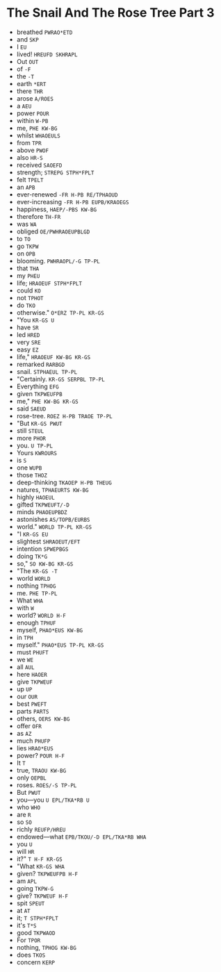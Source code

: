 # The Snail And The Rose Tree Part 3

* breathed `PWRAO*ETD`
* and `SKP`
* I `EU`
* lived! `HREUFD SKHRAPL`
* Out `OUT`
* of `-F`
* the `-T`
* earth `*ERT`
* there `THR`
* arose `A/ROES`
* a `AEU`
* power `POUR`
* within `W-PB`
* me, `PHE KW-BG`
* whilst `WHAOEULS`
* from `TPR`
* above `PWOF`
* also `HR-S`
* received `SAOEFD`
* strength; `STREPG STPH*FPLT`
* felt `TPELT`
* an `APB`
* ever-renewed `-FR H-PB RE/TPHAOUD`
* ever-increasing `-FR H-PB EUPB/KRAOEGS`
* happiness, `HAEP/-PBS KW-BG`
* therefore `TH-FR`
* was `WA`
* obliged `OE/PWHRAOEUPBLGD`
* to `TO`
* go `TKPW`
* on `OPB`
* blooming. `PWHRAOPL/-G TP-PL`
* that `THA`
* my `PHEU`
* life; `HRAOEUF STPH*FPLT`
* could `KO`
* not `TPHOT`
* do `TKO`
* otherwise." `O*ERZ TP-PL KR-GS`
* "You `KR-GS U`
* have `SR`
* led `HRED`
* very `SRE`
* easy `EZ`
* life," `HRAOEUF KW-BG KR-GS`
* remarked `RARBGD`
* snail. `STPHAEUL TP-PL`
* "Certainly. `KR-GS SERPBL TP-PL`
* Everything `EFG`
* given `TKPWEUFPB`
* me," `PHE KW-BG KR-GS`
* said `SAEUD`
* rose-tree. `ROEZ H-PB TRAOE TP-PL`
* "But `KR-GS PWUT`
* still `STEUL`
* more `PHOR`
* you. `U TP-PL`
* Yours `KWROURS`
* is `S`
* one `WUPB`
* those `THOZ`
* deep-thinking `TKAOEP H-PB THEUG`
* natures, `TPHAEURTS KW-BG`
* highly `HAOEUL`
* gifted `TKPWEUFT/-D`
* minds `PHAOEUPBDZ`
* astonishes `AS/TOPB/EURBS`
* world." `WORLD TP-PL KR-GS`
* "I `KR-GS EU`
* slightest `SHRAOEUT/EFT`
* intention `SPWEPBGS`
* doing `TK*G`
* so," `SO KW-BG KR-GS`
* "The `KR-GS -T`
* world `WORLD`
* nothing `TPHOG`
* me. `PHE TP-PL`
* What `WHA`
* with `W`
* world? `WORLD H-F`
* enough `TPHUF`
* myself, `PHAO*EUS KW-BG`
* in `TPH`
* myself." `PHAO*EUS TP-PL KR-GS`
* must `PHUFT`
* we `WE`
* all `AUL`
* here `HAOER`
* give `TKPWEUF`
* up `UP`
* our `OUR`
* best `PWEFT`
* parts `PARTS`
* others, `OERS KW-BG`
* offer `OFR`
* as `AZ`
* much `PHUFP`
* lies `HRAO*EUS`
* power? `POUR H-F`
* It `T`
* true, `TRAOU KW-BG`
* only `OEPBL`
* roses. `ROES/-S TP-PL`
* But `PWUT`
* you—you `U EPL/TKA*RB U`
* who `WHO`
* are `R`
* so `SO`
* richly `REUFP/HREU`
* endowed—what `EPB/TKOU/-D EPL/TKA*RB WHA`
* you `U`
* will `HR`
* it?" `T H-F KR-GS`
* "What `KR-GS WHA`
* given? `TKPWEUFPB H-F`
* am `APL`
* going `TKPW-G`
* give? `TKPWEUF H-F`
* spit `SPEUT`
* at `AT`
* it; `T STPH*FPLT`
* it's `T*S`
* good `TKPWAOD`
* For `TPOR`
* nothing, `TPHOG KW-BG`
* does `TKOS`
* concern `KERP`
